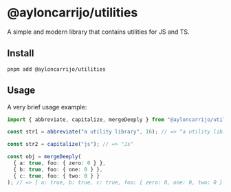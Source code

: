# @ayloncarrijo/utilities

A simple and modern library that contains utilities for JS and TS.

## Install

```
pnpm add @ayloncarrijo/utilities
```

## Usage

A very brief usage example:

```ts
import { abbreviate, capitalize, mergeDeeply } from "@ayloncarrijo/utilities";

const str1 = abbreviate("a utility library", 16); // => "a utility lib..."

const str2 = capitalize("js"); // => "Js"

const obj = mergeDeeply(
  { a: true, foo: { zero: 0 } },
  { b: true, foo: { one: 0 } },
  { c: true, foo: { two: 0 } }
); // => { a: true, b: true, c: true, foo: { zero: 0, one: 0, two: 0 } }
```
